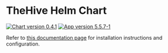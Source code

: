 # TheHive Helm Chart

[![Chart version 0.4.1](https://img.shields.io/badge/Chart_version-0.4.1-blue.svg?logo=helm)](https://github.com/StrangeBeeCorp/helm-charts/releases/tag/thehive-0.4.1) [![App version 5.5.7-1](https://img.shields.io/badge/App_version-5.5.7--1-blue)](https://docs.strangebee.com/thehive/release-notes/release-notes-5.5/)

Refer to [this documentation page](https://docs.strangebee.com/thehive/installation/kubernetes/) for installation instructions and configuration.
